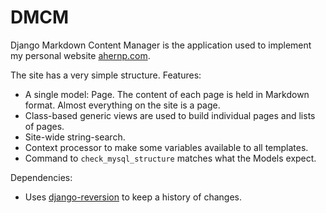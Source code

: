 # DMCM

Django Markdown Content Manager is the application used to implement my personal website [ahernp.com](http:/ahernp.com).

The site has a very simple structure. Features:

* A single model: Page. The content of each page is held in Markdown format. Almost everything on the site is a page.
* Class-based generic views are used to build individual pages and lists of pages.
* Site-wide string-search.
* Context processor to make some variables available to all templates.
* Command to `check_mysql_structure` matches what the Models expect.

Dependencies:

* Uses [django-reversion](https://github.com/etianen/django-reversion) to keep a history of changes.